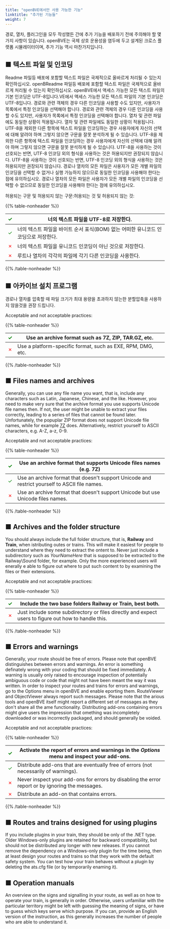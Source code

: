 ```yaml
---
title: "openBVE에서만 사용 가능한 기능"
linktitle: "추가된 기능들"
weight: 7
---
```


경로, 열차, 플러그인을 모두 작성했든 간에 추가 기능을 배포하기 전에 주의해야 할 몇 가지 사항이 있습니다. openBVE는 국제 상호 운용성을 염두에 두고 설계된 크로스 플랫폼 시뮬레이터이며, 추가 기능 역시 마찬가지입니다.

## ■ 텍스트 파일 및 인코딩

Readme 파일등 배포에 포함할 텍스트 파일은 국제적으로 올바르게 처리될 수 있는지 확인하십시오. openBReadme 파일등 배포에 포함할 텍스트 파일은 국제적으로 올바르게 처리될 수 있는지 확인하십시오. openBVE에서 액세스 가능한 모든 텍스트 파일의 기본 인코딩은 UTF-8입니다.VE에서 액세스 가능한 모든 텍스트 파일의 기본 인코딩은 UTF-8입니다. 경로와 관련 객체의 경우 다른 인코딩을 사용할 수도 있지만, 사용자가 목록에서 특정 인코딩을 선택해야 합니다. 경로와 관련 객체의 경우 다른 인코딩을 사용할 수도 있지만, 사용자가 목록에서 특정 인코딩을 선택해야 합니다. 열차 및 관련 파일에도 동일한 상황이 적용됩니다. 열차 및 관련 파일에도 동일한 상황이 적용됩니다. UTF-8을 제외한 다른 항목에 텍스트 파일을 인코딩하는 경우 사용자에게 자신의 선택에 대해 알려야 하며 그렇지 않으면 구문을 잘못 분석하게 될 수 있습니다. UTF-8을 제외한 다른 항목에 텍스트 파일을 인코딩하는 경우 사용자에게 자신의 선택에 대해 알려야 하며 그렇지 않으면 구문을 잘못 분석하게 될 수 있습니다. UTF-8을 사용하는 것이 선호되는 반면, UTF-8 인코딩 외의 형식을 사용하는 것은 허용되지만 권장되지 않습니다. UTF-8을 사용하는 것이 선호되는 반면, UTF-8 인코딩 외의 형식을 사용하는 것은 허용되지만 권장되지 않습니다. 경로나 열차의 모든 파일은 사용자가 모든 개별 파일의 인코딩을 선택할 수 없거나 실행 가능하지 않으므로 동일한 인코딩을 사용해야 한다는 점에 유의하십시오. 경로나 열차의 모든 파일은 사용자가 모든 개별 파일의 인코딩을 선택할 수 없으므로 동일한 인코딩을 사용해야 한다는 점에 유의하십시오.

허용되는 구문 및 허용되지 않는 구문:허용되는 것 및 허용되지 않는 것:

{{% table-nonheader %}}

| <font color="Green">✓</font> | 너의 텍스트 파일을 UTF-8로 저장한다.                               |
| ---------------------------- | ------------------------------------------------------------ |
| <font color="Green">✓</font> | 너의 텍스트 파일을 바이트 순서 표식(BOM) 없는 어떠한 유니코드 인코딩으로 저장한다. |
| <font color="Red">✗</font>   | 너의 텍스트 파일을 유니코드 인코딩이 아닌 것으로 저장한다.            |
| <font color="Red">✗</font>   | 루트나 열차의 각각의 파일에 각기 다른 인코딩을 사용한다.   |

{{% /table-nonheader %}}

## ■ 아카이브 설치 프로그램

경로나 열차를 압축할 때 파일 크기가 최대 용량을 초과하지 않는한 분할압축을 사용하지 않을것을 권장 드립니다.

Acceptable and not acceptable practices:

{{% table-nonheader %}}

| <font color="Green">✓</font> | Use an archive format such as 7Z, ZIP, TAR.GZ, etc.         |
| ---------------------------- | ----------------------------------------------------------- |
| <font color="Red">✗</font>   | Use a platform-specific format, such as EXE, RPM, DMG, etc. |

{{% /table-nonheader %}}

## ■ Files names and archives

Generally, you can use any file name you want, that is, include any characters such as Latin, Japanese, Chinese, and the like. However, you need to make very sure that the archive format you use supports Unicode file names then. If not, the user might be unable to extract your files correctly, leading to a series of files that cannot be found later. Unfortunately, the popuplar ZIP format does not support Unicode file names, while for example [7Z](https://www.7-zip.org/) does. Alternatively, restrict yourself to ASCII characters, e.g. A-Z, a-z, 0-9.

Acceptable and not acceptable practices:

{{% table-nonheader %}}

| <font color="Green">✓</font> | Use an archive format that supports Unicode files names (e.g. 7Z) |
| ---------------------------- | ------------------------------------------------------------ |
| <font color="Green">✓</font> | Use an archive format that doesn't support Unicode and restrict yourself to ASCII file names. |
| <font color="Red">✗</font>   | Use an archive format that doesn't support Unicode but use Unicode files names. |

{{% /table-nonheader %}}

## ■ Archives and the folder structure

You should always include the full folder structure, that is, **Railway** and **Train**, when istributing outes or trains. This will make it easiest for people to understand where they need to extract the ontent to. Never just include a subdirectory such as *YourNameHere* that is supposed to be extracted to the Railway\Sound folder, for example. Only the more experienced users will enerally e able to figure out where to put such content to by examining the files or their extensions.

Acceptable and not acceptable practices:

{{% table-nonheader %}}

| <font color="Green">✓</font> | Include the two base folders **Railway** or **Train**, best both. |
| ---------------------------- | ------------------------------------------------------------ |
| <font color="Red">✗</font>   | Just include some subdirectory or files directly and expect users to figure out how to handle this. |

{{% /table-nonheader %}}

## ■ Errors and warnings

Generally, your route should be free of errors. Please note that openBVE distinguishes between errors and warnings. An error is something definately wrong with your coding that should be fixed immediately. A warning is usually only raised to encourage inspection of potentially ambiguous code or code that might not have been meant the way it was written. In order to inspect your routes and trains for errors and warnings, go to the Options menu in openBVE and enable eporting them. RouteViewer and ObjectViewer always report such messages. Please note that the arious tools and openBVE itself might report a different set of messages as they don't share all the ame functionality. Distributing add-ons containing errors might give users the impression that omething was incompletely downloaded or was incorrectly packaged, and should generally be voided.

Acceptable and not acceptable practices:

{{% table-nonheader %}}

| <font color="Green">✓</font> | Activate the report of errors and warnings in the *Options* menu and inspect your add-ons. |
| ---------------------------- | ------------------------------------------------------------ |
| <font color="Green">✓</font> | Distribute add-ons that are eventually free of errors (not necessarily of warnings). |
| <font color="Red">✗</font>   | Never inspect your add-ons for errors by disabling the error report or by ignoring the messages. |
| <font color="Red">✗</font>   | Distribute an add-on that contains errors.                   |

{{% /table-nonheader %}}

## ■ Routes and trains designed for using plugins

If you include plugins in your train, they should be only of the .NET type. Older Windows-only plugins are retained for backward compatibility, but should not be distributed any longer with new releases. If you cannot remove the dependency on a Windows-only plugin for the time being, then at least design your routes and trains so that they work with the default safety system. You can test how your train behaves without a plugin by deleting the ats.cfg file (or by temporarily enaming it).

## ■ Operation manuals

An overview on the signs and signalling in your route, as well as on how to operate your train, is generally in order. Otherwise, users unfamiliar with the particular territory might be left with guessing the meaning of signs, or have to guess which keys serve which purpose. If you can, provide an English version of the instruction, as this generally increases the number of people who are able to understand it.